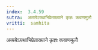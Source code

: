 ```yaml
---
index:  3.4.59
sutra:  अव्ययेऽयथाभिप्रेताख्याने कृज्ञः क्त्वाणमुलौ
vritti:  samhita 
---
```


अव्ययेऽयथाभिप्रेताख्याने कृज्ञः क्त्वाणमुलौ

